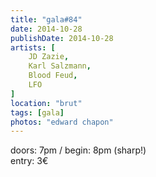 ```yaml
---
title: "gala#84"
date: 2014-10-28
publishDate: 2014-10-28
artists: [
    JD Zazie,
    Karl Salzmann,
    Blood Feud,
    LFO
]
location: "brut"
tags: [gala]
photos: "edward chapon"
---
```

doors: 7pm / begin: 8pm (sharp!)  
entry: 3€
